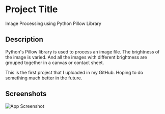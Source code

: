 
# Project Title

Image Processing using Python Pillow Library


## Description

Python's Pillow library is used to process an image file. The brightness of the image is varied. And all the images with different brightness are grouped together in a canvas or contact sheet.

This is the first project that I uploaded in my GitHub. Hoping to do something much better in the future. 


## Screenshots

![App Screenshot](https://drive.google.com/file/d/1HeyWJBk_M3BaU5algv3Cqlrot3vnf81c/view?usp=sharing)

